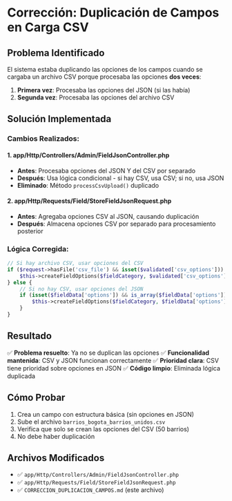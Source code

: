 # Corrección: Duplicación de Campos en Carga CSV

## Problema Identificado

El sistema estaba duplicando las opciones de los campos cuando se cargaba un archivo CSV porque procesaba las opciones **dos veces**:

1. **Primera vez**: Procesaba las opciones del JSON (si las había)
2. **Segunda vez**: Procesaba las opciones del archivo CSV

## Solución Implementada

### Cambios Realizados:

#### 1. **app/Http/Controllers/Admin/FieldJsonController.php**
- **Antes**: Procesaba opciones del JSON Y del CSV por separado
- **Después**: Usa lógica condicional - si hay CSV, usa CSV; si no, usa JSON
- **Eliminado**: Método `processCsvUpload()` duplicado

#### 2. **app/Http/Requests/Field/StoreFieldJsonRequest.php**
- **Antes**: Agregaba opciones CSV al JSON, causando duplicación
- **Después**: Almacena opciones CSV por separado para procesamiento posterior

### Lógica Corregida:

```php
// Si hay archivo CSV, usar opciones del CSV
if ($request->hasFile('csv_file') && isset($validated['csv_options'])) {
    $this->createFieldOptions($fieldCategory, $validated['csv_options']);
} else {
    // Si no hay CSV, usar opciones del JSON
    if (isset($fieldData['options']) && is_array($fieldData['options'])) {
        $this->createFieldOptions($fieldCategory, $fieldData['options']);
    }
}
```

## Resultado

✅ **Problema resuelto**: Ya no se duplican las opciones
✅ **Funcionalidad mantenida**: CSV y JSON funcionan correctamente
✅ **Prioridad clara**: CSV tiene prioridad sobre opciones en JSON
✅ **Código limpio**: Eliminada lógica duplicada

## Cómo Probar

1. Crea un campo con estructura básica (sin opciones en JSON)
2. Sube el archivo `barrios_bogota_barrios_unidos.csv`
3. Verifica que solo se crean las opciones del CSV (50 barrios)
4. No debe haber duplicación

## Archivos Modificados

- ✅ `app/Http/Controllers/Admin/FieldJsonController.php`
- ✅ `app/Http/Requests/Field/StoreFieldJsonRequest.php`
- ✅ `CORRECCION_DUPLICACION_CAMPOS.md` (este archivo)
